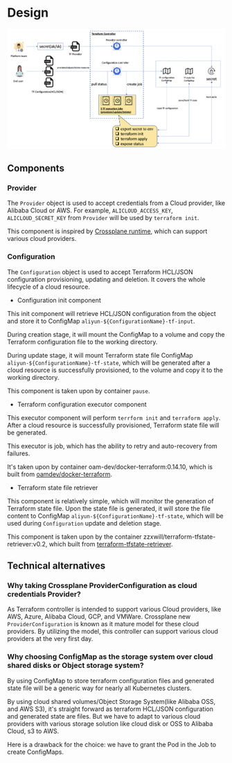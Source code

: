 # Design

![](docs/resources/architecture.png)

## Components

### Provider

The `Provider` object is used to accept credentials from a Cloud provider, like Alibaba Cloud or AWS. For example, `ALICLOUD_ACCESS_KEY`,
`ALICLOUD_SECRET_KEY` from `Provider` will be used by `terraform init`.

This component is inspired by [Crossplane runtime](https://crossplane.io/), which can support various cloud providers.

### Configuration

The `Configuration` object is used to accept Terraform HCL/JSON configuration provisioning, updating and deletion. It covers
the whole lifecycle of a cloud resource.

- Configuration init component

This init component will retrieve HCL/JSON configuration from the object and store it to ConfigMap `aliyun-${ConfigurationName}-tf-input`.

During creation stage, it will mount the ConfigMap to a volume and copy the Terraform configuration file to the working directory.

During update stage, it will mount Terraform state file ConfigMap `aliyun-${ConfigurationName}-tf-state`, which will be generated
after a cloud resource is successfully provisioned, to the volume and copy it to the working directory.

This component is taken upon by container `pause`.

- Terraform configuration executor component

This executor component will perform `terrform init` and `terraform apply`. After a cloud resource is successfully provisioned,
Terraform state file will be generated.

This executor is job, which has the ability to retry and auto-recovery from failures.

It's taken upon by container oam-dev/docker-terraform:0.14.10, which is built from [oamdev/docker-terraform](https://github.com/oam-dev/docker-terraform.git).


- Terraform state file retriever

This component is relatively simple, which will monitor the generation of Terraform state file. Upon the state file is
generated, it will store the file content to ConfigMap `aliyun-${ConfigurationName}-tf-state`, which will be used during
`Configuration` update and deletion stage.

This component is taken upon by the container zzxwill/terraform-tfstate-retriever:v0.2, which  built from [terraform-tfstate-retriever](https://github.com/zzxwill/terraform-tfstate-retriever).

## Technical alternatives

### Why taking Crossplane ProviderConfiguration as cloud credentials Provider?

As Terraform controller is intended to support various Cloud providers, like AWS, Azure, Alibaba Cloud, GCP, and VMWare.
Crossplane new `ProviderConfiguration` is known as it mature model for these cloud providers. By utilizing the model, this
controller can support various cloud providers at the very first day.

### Why choosing ConfigMap as the storage system over cloud shared disks or Object storage system?

By using ConfigMap to store terraform configuration files and generated state file will be a generic way for nearly all
Kubernetes clusters.

By using cloud shared volumes/Object Storage System(like Alibaba OSS, and AWS S3), it's straight forward as terraform
HCL/JSON configuration and generated state are files. But we have to adapt to various cloud providers with various storage
solution like cloud disk or OSS to Alibaba Cloud, s3 to AWS.

Here is a drawback for the choice: we have to grant the Pod in the Job to create ConfigMaps.
